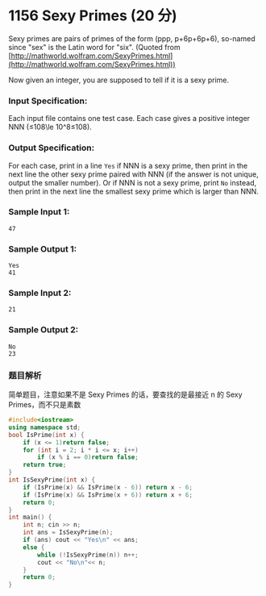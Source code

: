 # 1156 Sexy Primes (20 分)

Sexy primes are pairs of primes of the form (ppp, p+6p+6p+6), so-named since "sex" is the Latin word for "six". (Quoted from [http://mathworld.wolfram.com/SexyPrimes.html](http://mathworld.wolfram.com/SexyPrimes.html))

Now given an integer, you are supposed to tell if it is a sexy prime.

### Input Specification:

Each input file contains one test case. Each case gives a positive integer NNN (≤108\\le 10^8≤10​8​​).

### Output Specification:

For each case, print in a line `Yes` if NNN is a sexy prime, then print in the next line the other sexy prime paired with NNN (if the answer is not unique, output the smaller number). Or if NNN is not a sexy prime, print `No` instead, then print in the next line the smallest sexy prime which is larger than NNN.

### Sample Input 1:

    47
    

### Sample Output 1:

    Yes
    41
    

### Sample Input 2:

    21
    

### Sample Output 2:

    No
    23

### 题目解析

简单题目，注意如果不是 Sexy Primes 的话，要查找的是最接近 n 的 Sexy Primes，而不只是素数

```C++
#include<iostream>
using namespace std;
bool IsPrime(int x) {
	if (x <= 1)return false;
	for (int i = 2; i * i <= x; i++)
		if (x % i == 0)return false;
	return true;
}
int IsSexyPrime(int x) {
	if (IsPrime(x) && IsPrime(x - 6)) return x - 6;
	if (IsPrime(x) && IsPrime(x + 6)) return x + 6;
	return 0;
}
int main() {
	int n; cin >> n;
	int ans = IsSexyPrime(n);
	if (ans) cout << "Yes\n" << ans;
	else {
		while (!IsSexyPrime(n)) n++;
		cout << "No\n"<< n;
	}
	return 0;
}
```